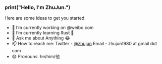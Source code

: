 ### print("Hello, I'm ZhuJun.")

Here are some ideas to get you started:

- 🔭 I’m currently working on @weibo.com
- 🌱 I’m currently learning Rust 🦀️
- 💬 Ask me about Anything 😂
- 📫 How to reach me: Twitter - [@zhujun](https://twitter.com/zhujun) Email - zhujun1980 at gmail dot com
- 😄 Pronouns: he/him/他
